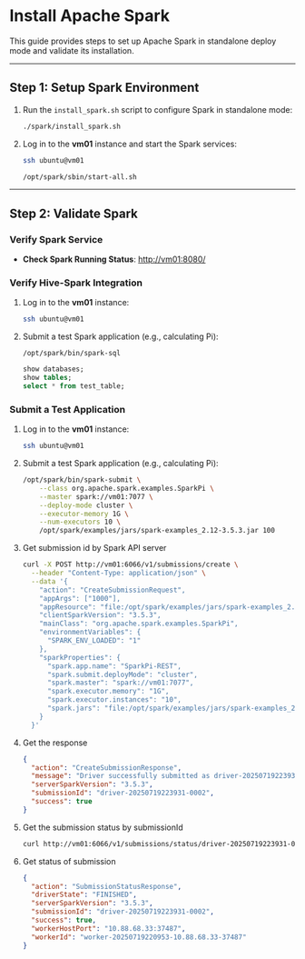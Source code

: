 # Install Apache Spark

This guide provides steps to set up Apache Spark in standalone deploy mode and validate its installation.

---

## Step 1: Setup Spark Environment

1. Run the `install_spark.sh` script to configure Spark in standalone mode:
   ```bash
   ./spark/install_spark.sh
   ```

2. Log in to the **vm01** instance and start the Spark services:
   ```bash
   ssh ubuntu@vm01

   /opt/spark/sbin/start-all.sh
   ```

---

## Step 2: Validate Spark

### Verify Spark Service

- **Check Spark Running Status**: [http://vm01:8080/](http://vm01:8080/)

### Verify Hive-Spark Integration

1. Log in to the **vm01** instance:
   ```bash
   ssh ubuntu@vm01
   ```

2. Submit a test Spark application (e.g., calculating Pi):
   ```shell
   /opt/spark/bin/spark-sql
   ```

   ```sql
   show databases;
   show tables;
   select * from test_table;
   ```

### Submit a Test Application

1. Log in to the **vm01** instance:
   ```bash
   ssh ubuntu@vm01
   ```

2. Submit a test Spark application (e.g., calculating Pi):
   ```bash
   /opt/spark/bin/spark-submit \
       --class org.apache.spark.examples.SparkPi \
       --master spark://vm01:7077 \
       --deploy-mode cluster \
       --executor-memory 1G \
       --num-executors 10 \
       /opt/spark/examples/jars/spark-examples_2.12-3.5.3.jar 100
   ```

3. Get submission id by Spark API server
   ```bash
   curl -X POST http://vm01:6066/v1/submissions/create \
     --header "Content-Type: application/json" \
     --data '{
       "action": "CreateSubmissionRequest",
       "appArgs": ["1000"],
       "appResource": "file:/opt/spark/examples/jars/spark-examples_2.12-3.5.3.jar",
       "clientSparkVersion": "3.5.3",
       "mainClass": "org.apache.spark.examples.SparkPi",
       "environmentVariables": {
         "SPARK_ENV_LOADED": "1"
       },
       "sparkProperties": {
         "spark.app.name": "SparkPi-REST",
         "spark.submit.deployMode": "cluster",
         "spark.master": "spark://vm01:7077",
         "spark.executor.memory": "1G",
         "spark.executor.instances": "10",
         "spark.jars": "file:/opt/spark/examples/jars/spark-examples_2.12-3.5.3.jar"
       }
     }'
   ```
4. Get the response
   ```json
   {
     "action": "CreateSubmissionResponse",
     "message": "Driver successfully submitted as driver-20250719223931-0002",
     "serverSparkVersion": "3.5.3",
     "submissionId": "driver-20250719223931-0002",
     "success": true
   }
   ```

5. Get the submission status by submissionId
   ```bash
   curl http://vm01:6066/v1/submissions/status/driver-20250719223931-0002
   ```
6. Get status of submission
   ```json
   {
     "action": "SubmissionStatusResponse",
     "driverState": "FINISHED",
     "serverSparkVersion": "3.5.3",
     "submissionId": "driver-20250719223931-0002",
     "success": true,
     "workerHostPort": "10.88.68.33:37487",
     "workerId": "worker-20250719220953-10.88.68.33-37487"
   }
   ```